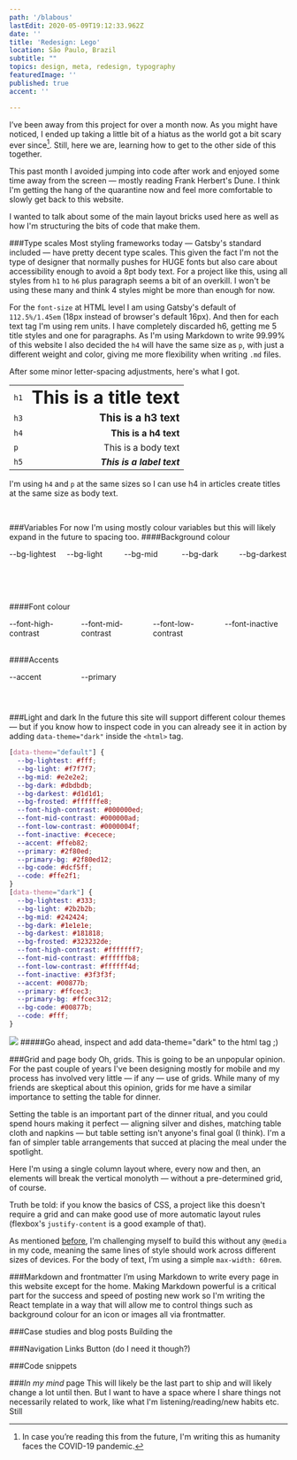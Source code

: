 ```yaml
---
path: '/blabous'
lastEdit: 2020-05-09T19:12:33.962Z
date: ''
title: 'Redesign: Lego'
location: São Paulo, Brazil
subtitle: ""
topics: design, meta, redesign, typography
featuredImage: ''
published: true
accent: ''

---
```

I’ve been away from this project for over a month now. As you might have noticed, I ended up taking a little bit of a hiatus as the world got a bit scary ever since[^1]. Still, here we are, learning how to get to the other side of this together.

This past month I avoided jumping into code after work and enjoyed some time away from the screen — mostly reading Frank Herbert's Dune. I think I'm getting the hang of the quarantine now and feel more comfortable to slowly get back to this website.

I wanted to talk about some of the main layout bricks used here as well as how I'm structuring the bits of code that make them.


###Type scales
Most styling frameworks today — Gatsby's standard included — have pretty decent type scales. This given the fact I'm not the type of designer that normally pushes for HUGE fonts but also care about accessibility enough to avoid a 8pt body text. For a project like this, using all styles from `h1` to `h6` plus paragraph seems a bit of an overkill. I won't be using these many and think 4 styles might be more than enough for now.

For the `font-size` at HTML level I am using Gatsby's default of `112.5%/1.45em` (18px instead of browser's default 16px). And then for each text tag I'm using rem units. I have completely discarded h6, getting me 5 title styles and one for paragraphs. As I'm using Markdown to write 99.99% of this website I also decided the `h4` will have the same size as `p`, with just a different weight and color, giving me more flexibility when writing `.md` files.

After some minor letter-spacing adjustments, here's what I got.

|      |       |
| -----| -----:|
|`h1`  | <h1 style="margin:0">This is a title text</h1>
|`h3`  | <h3 style="margin:0">This is a h3 text</h3>
|`h4`  | <h4 style="margin:0">This is a h4 text</h4>
|`p`   | <p style="margin:0">This is a body text</h4>
|`h5`  | <h5 style="margin:0">This is a label text</h5>

I'm using `h4` and `p` at the same sizes so I can use h4 in articles create titles at the same size as body text.

<br>

###Variables
For now I'm using mostly colour variables but this will likely expand in the future to spacing too. 
####Background colour
<div style="margin-bottom:1rem; display:grid; grid-gap: 1rem; grid-template-columns: repeat(auto-fill, minmax(16%, 1fr)); color:var(--font-high-contrast)
">
  <div style="background-color:var(--bg-lightest); border-radius:3px;">--bg-lightest</div>
  <div style="background-color:var(--bg-light); border-radius:3px;">--bg-light</div>
  <div style="background-color:var(--bg-mid); color:var(--font-high-contrast); border-radius:3px; min-height:3rem; align-items:vertical-mid">--bg-mid</div>
  <div style="background-color:var(--bg-dark); border-radius:3px;">--bg-dark</div>
  <div style="background-color:var(--bg-darkest); border-radius:3px;">--bg-darkest</div>
</div>

<br>

####Font colour
<div style="display:grid; grid-gap: 1rem; grid-template-columns: repeat(auto-fill, minmax(20%, 1fr)); color:var(--font-high-contrast);
">
    <div style="color: var(--font-high-contrast);border-radius:3px;">--font-high-contrast</div>
    <div style="color:var(--font-mid-contrast);border-radius:3px;">--font-mid-contrast</div>
    <div style="color:var(--font-low-contrast);border-radius:3px;">--font-low-contrast</div>
    <div style="color:var(--font-inactive);border-radius:3px;">--font-inactive</div>
</div>

<br>

####Accents
<div style="display:grid; grid-gap: 1rem; grid-template-columns: repeat(auto-fill, minmax(20%, 1fr)); color:var(--font-high-contrast);
">
    <div style="background-color:var(--accent);border-radius:3px; min-height:3em">--accent</div>
    <div style="background-color:var(--primary);border-radius:3px;min-height:3em">--primary</div>
</div>

<br>



###Light and dark
In the future this site will support different colour themes — but if you know how to inspect code in you can already see it in action by adding `data-theme="dark"` inside the `<html>` tag.

```css
[data-theme="default"] {
  --bg-lightest: #fff;
  --bg-light: #f7f7f7;
  --bg-mid: #e2e2e2;
  --bg-dark: #dbdbdb;
  --bg-darkest: #d1d1d1;
  --bg-frosted: #ffffffe8;
  --font-high-contrast: #000000ed;
  --font-mid-contrast: #000000ad;
  --font-low-contrast: #0000004f;
  --font-inactive: #cecece;
  --accent: #ffeb82;
  --primary: #2f80ed;
  --primary-bg: #2f80ed12;
  --bg-code: #dcf5ff;
  --code: #ffe2f1;
}
[data-theme="dark"] {
  --bg-lightest: #333;
  --bg-light: #2b2b2b;
  --bg-mid: #242424;
  --bg-dark: #1e1e1e;
  --bg-darkest: #181818;
  --bg-frosted: #323232de;
  --font-high-contrast: #fffffff7;
  --font-mid-contrast: #ffffffb8;
  --font-low-contrast: #ffffff4d;
  --font-inactive: #3f3f3f;
  --accent: #00877b;
  --primary: #ffcec3;
  --primary-bg: #ffcec312;
  --bg-code: #00877b;
  --code: #fff;
}
```

<!-- ![](https://gdurl.com/PawV) -->
![](https://gdurl.com/c2dM)
#####Go ahead, inspect and add data-theme="dark" to the html tag ;)

###Grid and page body
Oh, grids. This is going to be an unpopular opinion. For the past couple of years I've been designing mostly for mobile and my process has involved very little — if any — use of grids. While many of my friends are skeptical about this opinion, grids for me have a similar importance to setting the table for dinner.

Setting the table is an important part of the dinner ritual, and you could spend hours making it perfect — aligning silver and dishes, matching table cloth and napkins — but table setting isn't anyone's final goal (I think). I'm a fan of simpler table arrangements that succed at placing the meal under the spotlight.

Here I'm using a single column layout where, every now and then, an elements will break the vertical monolyth — without a pre-determined grid, of course.

Truth be told: if you know the basics of CSS, a project like this doesn't require a grid and can make good use of more automatic layout rules (flexbox's `justify-content` is a good example of that).

As mentioned [before](/blog/2020/defining-constraints), I’m challenging myself to build this without any `@media` in my code, meaning the same lines of style should work across different sizes of devices. For the body of text, I’m using a simple `max-width: 60rem`.

###Markdown and frontmatter
I’m using Markdown to write every page in this website except for the home. Making Markdown powerful is a critical part for the success and speed of posting new work so I'm writing the React template in a way that will allow me to control things such as background colour for an icon or images all via frontmatter.


###Case studies and blog posts
Building the 


###Navigation
Links
Button (do I need it though?)

###Code snippets

###*In my mind* page
This will likely be the last part to ship and will likely change a lot until then. But I want to have a space where I share things not necessarily related to work, like what I'm listening/reading/new habits etc. Still 

[^1]: In case you’re reading this from the future, I'm writing this as humanity faces the COVID-19 pandemic.
